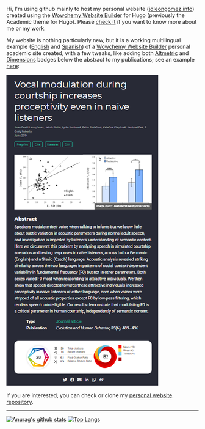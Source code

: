 Hi, I'm using github mainly to host my personal website ([jdleongomez.info](https://jdleongomez.info/)) created using the [Wowchemy Website Builder](https://wowchemy.com/) for Hugo (previously the Academic theme for Hugo). Please [check it](https://jdleongomez.info/) if you want to know more about me or my work. 

My website is nothing particularly new, but it is a working multilingual example ([English](https://jdleongomez.info/en/) and [Spanish](https://jdleongomez.info/es/)) of a [Wowchemy Website Builder](https://wowchemy.com/) personal academic site created, with a few tweaks, like adding both [Altmetric](https://www.altmetric.com/) and [Dimensions](https://www.dimensions.ai/) badges below the abstract to my publications; see an example [here](https://jdleongomez.info/en/publication/leongomez2014/):

![Altmetric and Dimensions badges example](https://github.com/JDLeongomez/JDLeongomez/blob/master/Bagdes.png?raw=true)

If you are interested, you can check or clone my [personal website repository](https://github.com/JDLeongomez/JDL_website).

---

[![Anurag's github stats](https://github-readme-stats.vercel.app/api?username=JDLeongomez&count_private=true&show_icons=true&theme=vue&hide_border=true&hide=prs,contribs)](https://github.com/anuraghazra/github-readme-stats) [![Top Langs](https://github-readme-stats.vercel.app/api/top-langs/?username=JDLeongomez&theme=vue&hide_border=true&layout=compact)](https://github.com/anuraghazra/github-readme-stats)
